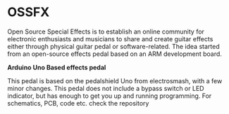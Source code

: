 # OSSFX
Open Source Special Effects is to establish an online community for electronic enthusiasts and musicians to share and create guitar effects either through physical guitar pedal or software-related. The idea started from an open-source effects pedal based on an ARM development board.

**Arduino Uno Based effects pedal**

This pedal is based on the pedalshield Uno from electrosmash, with a few minor changes. This pedal does not include a bypass switch or LED indicator, but has enough to get you up and running programming. For schematics, PCB, code etc. check the repository
